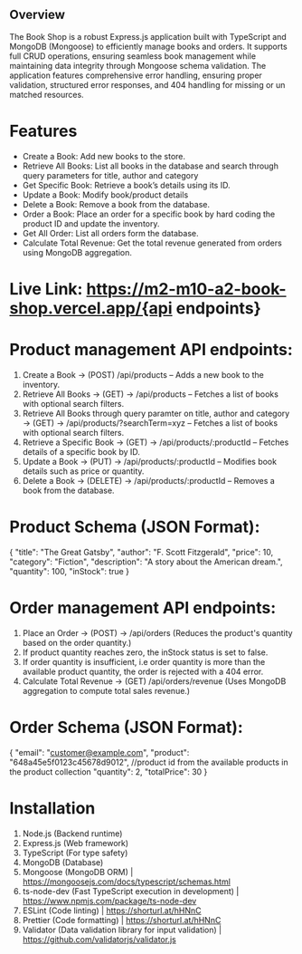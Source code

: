 ## Overview
The Book Shop is a robust Express.js application built with TypeScript and MongoDB (Mongoose) to efficiently manage books and orders. It supports full CRUD operations, ensuring seamless book management while maintaining data integrity through Mongoose schema validation.
The application features comprehensive error handling, ensuring proper validation, structured error responses, and 404 handling for missing or un matched resources.

# Features
- Create a Book: Add new books to the store.
- Retrieve All Books: List all books in the database and search through query parameters for title, author and category
- Get Specific Book: Retrieve a book’s details using its ID.
- Update a Book: Modify book/product details
- Delete a Book: Remove a book from the database.
- Order a Book: Place an order for a specific book by hard coding the product ID and update the inventory.
- Get All Order: List all orders form the database.
- Calculate Total Revenue: Get the total revenue generated from orders using MongoDB aggregation.

# Live Link: https://m2-m10-a2-book-shop.vercel.app/{api endpoints}

# Product management API endpoints:

1. Create a Book → (POST) /api/products – Adds a new book to the inventory.
2. Retrieve All Books → (GET) -> /api/products – Fetches a list of books with optional search filters.
3. Retrieve All Books through query paramter on title, author and category → (GET) -> /api/products/?searchTerm=xyz – Fetches a list of books with optional search filters.
4. Retrieve a Specific Book → (GET) -> /api/products/:productId – Fetches details of a specific book by ID.
5. Update a Book → (PUT) -> /api/products/:productId – Modifies book details such as price or quantity.
6. Delete a Book → (DELETE) -> /api/products/:productId – Removes a book from the database.

# Product Schema (JSON Format):
{
  "title": "The Great Gatsby",
  "author": "F. Scott Fitzgerald",
  "price": 10,
  "category": "Fiction",
  "description": "A story about the American dream.",
  "quantity": 100,
  "inStock": true
} 

# Order management API endpoints:
1. Place an Order → (POST) -> /api/orders (Reduces the product's quantity based on the order quantity.)
3. If product quantity reaches zero, the inStock status is set to false.
4. If order quantity is insufficient, i.e order quantity is more than the available product quantity, the order is rejected with a 404 error.
5. Calculate Total Revenue → (GET) /api/orders/revenue (Uses MongoDB aggregation to compute total sales revenue.)

# Order Schema (JSON Format):
{
  "email": "customer@example.com",
  "product": "648a45e5f0123c45678d9012",  //product id from the available products in the product collection
  "quantity": 2,
  "totalPrice": 30
}

# Installation
1. Node.js (Backend runtime)
2. Express.js (Web framework)
3. TypeScript (For type safety)
4. MongoDB (Database) 
5. Mongoose (MongoDB ORM) | https://mongoosejs.com/docs/typescript/schemas.html
6. ts-node-dev (Fast TypeScript execution in development) | https://www.npmjs.com/package/ts-node-dev
7. ESLint (Code linting) | https://shorturl.at/hHNnC
8. Prettier (Code formatting) | https://shorturl.at/hHNnC
9. Validator (Data validation library for input validation) | https://github.com/validatorjs/validator.js

